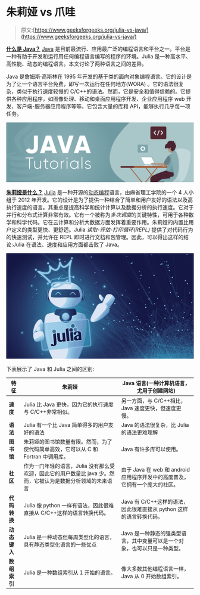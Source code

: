 # 朱莉娅 vs 爪哇

> 原文:[https://www.geeksforgeeks.org/julia-vs-java/](https://www.geeksforgeeks.org/julia-vs-java/)

<u>**什么是 Java？**</u>
[Java](https://www.geeksforgeeks.org/java-tutorials/) 是目前最流行、应用最广泛的编程语言和平台之一。平台是一种有助于开发和运行用任何编程语言编写的程序的环境。Julia 是一种高水平、高性能、动态的编程语言。本文讨论了两种语言之间的差异。

Java 是詹姆斯·高斯林在 1995 年开发的基于类的面向对象编程语言。它的设计是为了让一个语言平台免费，即写一次运行在任何地方(WORA) 。它的语法很复杂，类似于执行速度较慢的 C/C++的语法。然而，它是安全和值得信赖的。它提供各种应用程序，如图像处理、移动和桌面应用程序开发、企业应用程序 web 开发、客户端-服务器应用程序等等。它包含大量的库和 API，能够执行几乎每一项任务。

[![](img/fc2fde84664eb1a3e0545bd19c84467c.png)](https://media.geeksforgeeks.org/wp-content/cdn-uploads/20190718150152/Java-tutorials-by-GeeksForGeeks.png)

<u>**朱莉娅是什么？**</u>
[Julia](https://www.geeksforgeeks.org/julia-language-introduction/) 是一种开源的[动态编程](https://www.geeksforgeeks.org/dynamic-programming/)语言，由麻省理工学院的一个 4 人小组于 2012 年开发。它的设计是为了提供一种结合了简单和用户友好的语法以及高执行速度的语言。其重点是提高科学和统计计算以及数据分析的执行速度。它对于并行和分布式计算非常有效。它有一个被称为*多次调度*的关键特性，可用于各种数学和科学代码。它在云计算和分析大数据方面发挥着重要作用。朱莉娅的内置比用户定义的类型更快、更舒适。Julia *读取-评估-打印循环(REPL)* 提供了对代码行为的快速测试，并允许在 REPL 即时进行文档和包管理。因此，可以得出这样的结论:Julia 在语法、速度和应用方面都击败了 Java。

[![](img/7d98d6d8a110e07f6ef8fa83971598f9.png)](https://media.geeksforgeeks.org/wp-content/cdn-uploads/20200514211415/Will-Julia-Become-the-Empress-of-the-Artificial-Intelligence-World.png)

下表展示了 Java 和 Julia 之间的区别:

| 特征 | 朱莉娅 | Java 语言(一种计算机语言，尤用于创建网站) |
| --- | --- | --- |
| **速度** | Julia 比 Java 更快，因为它的执行速度与 C/C++非常相似。 | 另一方面，与 C/C++相比，Java 速度更快，但速度更慢。 |
| **语法** | Julia 有一个比 Java 简单得多的用户友好的语法 | Java 的语法很复杂，比 Julia 的语法更难理解 |
| **图书馆** | 朱莉娅的图书馆数量有限。然而，为了使代码简单高效，它可以从 C 和 Fortran 中调用库。 | Java 有许多库可以使用。 |
| **社区** | 作为一门年轻的语言，Julia 没有那么受欢迎，因此它的用户数量比 java 少。然而，它被认为是数据分析领域的未来语言 | 由于 Java 在 web 和 android 应用程序开发中的高度普及，它拥有一个庞大的社区。 |
| **代码转换** | Julia 像 python 一样有语法，因此很难直接从 C/C++这样的语言转换代码。 | Java 有 C/C++这样的语法，因此很难直接从 python 这样的语言转换代码。 |
| **动态键入** | Julia 是一种动态但每周类型化的语言，具有静态类型化语言的一些优点 | Java 是一种静态的强类型语言，其中变量可以是一个对象，也可以只是一种类型。 |
| **数组索引** | Julia 是一种数组索引从 1 开始的语言。 | 像大多数其他编程语言一样，Java 从 0 开始数组索引。 |